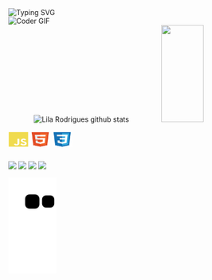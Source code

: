<div>
  <img  src="https://readme-typing-svg.demolab.com?font=Playfair+Display&weight=500&size=40&pause=1000&color=1DF7A8&background=1451FF00&center=true&vCenter=true&width=475&lines=Ola%2C+sejam+bem+vindos(as)!;Sou+Lila+Rodrigues.;Developer+Full-Stack.;" alt="Typing SVG" />
</div>
 <img alt="Coder GIF" height=250 width=350 src="https://magiccopy.xyz/assets/images/hadder.gif" />



<div align="center">  
  <img width="49%" height="195px" src="https://github-readme-stats-sigma-five.vercel.app/api?username=Lilarodrigues85&show_icons=true&count_private=true&hide_border=true&title_color=ffffff&icon_color=7FFFD4&text_color=c9d1d9&bg_color=0d1117" alt="Lila Rodrigues github stats"/> 
  <img width="41%" height="195px" src="https://github-readme-stats-sigma-five.vercel.app/api/top-langs/?username=Lilarodrigues85&layout=compact&hide_border=true&title_color=ffffff&text_color=ffffff&bg_color=0d1117"/>
</div>
<div style="display: inline_block"><br>
  <img align="center" alt="Lila-Js" height="30" width="40" src="https://raw.githubusercontent.com/devicons/devicon/master/icons/javascript/javascript-plain.svg">
  <img align="center" alt="Lila-HTML" height="30" width="40" src="https://raw.githubusercontent.com/devicons/devicon/master/icons/html5/html5-original.svg">
  <img align="center" alt="Lila-CSS" height="30" width="40" src="https://raw.githubusercontent.com/devicons/devicon/master/icons/css3/css3-original.svg">

##

<div>
   <a href="https://instagram.com/liladev_mother" target="_blank"><img src="https://img.shields.io/badge/-Instagram-%23E4405F?style=for-the-badge&logo=instagram&logoColor=white" target="_blank"></a>
  <a href = "mailto:dalila.analistadesistema@gmail.com"><img src="https://img.shields.io/badge/-Gmail-%23333?style=for-the-badge&logo=gmail&logoColor=white" target="_blank"></a>
  <a href="https://www.linkedin.com/in/dalila-silva-rodrigues-ba355223a/" target="_blank"><img src="https://img.shields.io/badge/-LinkedIn-%230077B5?style=for-the-badge&logo=linkedin&logoColor=white" target="_blank"></a> 
    <a href="https://contate.me/lilarodrigues" target="_blank"><img src="https://img.shields.io/badge/WhatsApp-25D366?style=for-the-badge&logo=whatsapp&logoColor=white" target="_blank"></a> 

</div>



 ![ Animação de cobra ](https://github.com/Lilarodrigues85/Lilarodrigues85/blob/output/github-contribution-grid-snake.svg)

